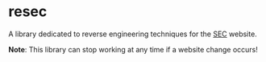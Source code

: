 # resec

A library dedicated to reverse engineering techniques for the [SEC](https://examinations.ie) website.

**Note**: This library can stop working at any time if a website change occurs!